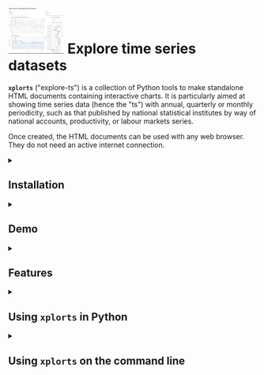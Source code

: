 
<!-- This document uses
[Github-flavored Markdown](https://guides.github.com/features/mastering-markdown/) -->

# ![Thumbnail screenshot of xplorts productivity explorer](docs/png/xplor_lprod_thumbnail.png) Explore time series datasets 

**`xplorts`** ("explore-ts") is a collection of Python tools to make standalone HTML documents containing interactive charts.  It is particularly aimed at showing time series data (hence the "ts") with annual, quarterly or monthly periodicity, such as that published by national statistical institutes by way of national accounts, productivity, or labour markets series. 

Once created, the HTML documents can be used with any web browser.  They do not need an
active internet connection.

<details>
   <summary>

## Installation
</summary>
   
```
pip install xplorts
```
</details>
<details>
<summary>
   
## Demo
</summary>

To see an interactive sample data explorer, try [Explore UK output per hour worked](docs/xplor_lprod%20oph%20annual%20by%20section.html).

> Source: Office for National Statistics licensed under the Open Government Licence v.3.0

### Steps to make explorer for ONS labour productivity data

1. Download [Output per hour worked, UK](https://www.ons.gov.uk/economy/economicoutputandproductivity/productivitymeasures/datasets/outputperhourworkeduk) from the ONS web site.

1. Open a `Terminal` window (Macintosh) or `Command prompt` window (Windows).

1. Extract productivity, gross value added and labour data using the utility script `ukons_lprod_to_csv.py`.  The extracted time series will go into a file `outputperhourworked.csv` in the folder next to the original `Excel` dataset.

   In the command shell or terminal window:
   ```
   python xplorts/utils/ukons_lprod_to_csv.py outputperhourworked.xlsx --quarterly --section
   ```
   Note: For older versions of Pandas you will have to open the Excel file, save it as `.xls`, and use that rather than the original `.xlsx` format.
1. Run the script `xplor_lprod` to create a stand-alone `HTML` labour productivity explorer in the file `outputperhourworked.html`.

   In the command shell or terminal window:
   ```
   python xplorts/xplor_lprod.py outputperhourworked.csv -d date -b industry -p lprod -g gva -l labour
   ```
1. Use the explorer in any web browser.
</details>


<details>
<summary>

## Features 
</summary>
   
The labour productivity explorer demonstrates these features:
- A grouped multi-line chart shows a set of related lines for one split level at a time, like time series for productivity, gross value added, and hours worked for a particular industry.<br> ![Thumbnail screenshot of lines chart](docs/png/xplor_lprod_lines_thumbnail_large.png)
- A time series components chart shows a set of stacked bars in combination with a totals line, for one split level at a time, like cumulative growth time series for gross value added, hours worked (sign reversed), and productivity for a particular industry.<br> ![Thumbnail screenshot of time series growth components chart](docs/png/xplor_lprod_tscomp_thumbnail_large.png)
- A snapshot growth components chart shows a set of stacked bars in combination with markers showing total growth, as a function of a categorical factor, like growth for gross value added and hours worked (sign reversed) by industry, along with growth in productivity, for a selectable time period.<br> ![Thumbnail screenshot of snapshot growth components chart](docs/png/xplor_lprod_snapcomp_thumbnail_large.png)
- Drop-down list and slider widgets provide interactive selection of a categorical split level or snapshot time period to show. Static screenshots are shown here, but check out the interactive sample data explorer at the link above.<br> ![Screenshot of widgets to select industry](docs/png/slideselect_industry.png) ![Screenshot of widgets to select date](docs/png/slideselect_date.png)
- Hover tool displays data values at the cursor location.
- Chart tools include box zoom, wheel zoom, pan, and save to file.
- Time periods can be represented on a chart axis as nested categories like (year, quarter).
- A categorical chart axis can represent time periods or levels of a split factor.
</details>

<details>
<summary>

## Using `xplorts` in Python
</summary>

### Import
Import the package into your code:
```
import xplorts
```

### Package documentation
To show the docstring for the package:
```
xplorts?
```

To show the docstring for a particular module, like `slideselect`:
```
xplorts.slideselect?
```

### Modules

Module | Description
--- | ---
base | Miscellaneous helper functions and classes.
ghostbokeh | Define an abstract base class to a build pseudo-subclass of a Bokeh class.
lines | Modify a Bokeh Figure by adding line charts to show several time series with a split factor.
scatter | Modify a Bokeh Figure by adding scatter charts to show one or more categorical series with a split factor.
slideselect | Defines a class combining select and slider widgets, with support for javascript linking to other objects.
snapcomp | Modify a Bokeh Figure by adding a snapshot growth components chart, with a categorical vertical axis showing levels of a split factor, horizontal stacked bars showing growth components, and markers showing overall growth for each stack of bars.
stacks | Modify a Bokeh Figure by adding a horizontal or vertical stacked bar chart showing several data series with a split factor.
tscomp | Modify a Bokeh Figure by adding a time series growth components chart, with a categorical vertical axis showing levels of a split factor, horizontal  stacked bars showing growth components, and a line showing overall growth.  
xplor_lprod | Modify a Bokeh Figure by adding charts to show labour productivity levels or growth components.
</details>

<details>
   <summary>

## Using `xplorts` on the command line
   </summary>
   
- Install (once, possibly within a particular virtual environment)
- Open a `Terminal` window (Macintosh) or `Command prompt` window (Windows)
- Activate virtual environment, if relevant

    On Windows:
    
    ```my_env```
    
    On Mac:
    
    ```conda activate my_env```
- Tell `python` to run an `xplorts` script

  ```
  python xplor_lprod.py ...
  ```

### Getting help about command line options

Pass the option `-h` to any `xplorts` script to get help.  For example:
```
python xplor_lprod.py -h
```

> <pre>
> usage: xplor_lprod.py [-h] [-b BY] [-d DATE] [-p LPROD] [-v GVA] [-l LABOUR]
>                       [-g ARGS] [-t SAVE] [-s]
>                       datafile
> 
> Create interactive visualiser for labour productivity levels with a split
> factor
> 
> positional arguments:
>   datafile              File (CSV) with data series and split factor
> 
> optional arguments:
>   -h, --help            Show this help message and exit
>   -b BY, --by BY        Factor variable for splits
>   -d DATE, --date DATE  Date variable
>   -p LPROD, --lprod LPROD
>                         Productivity variable
>   -v GVA, --gva GVA     Gross value added (GVA) variable
>   -l LABOUR, --labour LABOUR
>                         Labour variable (e.g. jobs or hours worked)
>   -g ARGS, --args ARGS  Keyword arguments.  YAML mapping of mappings.  The
>                         keys 'lines', 'growth_series' and 'growth_snapshot' 
>                         can provide keyword arguments to pass to
>                         `prod_ts_lines`, `prod_ts_growth` and 
>                         `prod_growth_snapshot`, respectively.
>   -t SAVE, --save SAVE  Interactive .html to save, if different from the
>                         datafile base
>   -s, --show            Show interactive .html
</pre>

### `xplorts` scripts

Script | Description
--- | ---
lines.py | Create a line chart showing several time series with a split factor.  Widgets select one split factor category at a time.
scatter.py | Create scatter chart showing one or more time series with a split factor.  Widgets select one split factor category at a time.
snapcomp.py | Create a snapshot growth components chart, with a categorical vertical axis showing levels of a split factor, horizontal stacked bars showing growth components, and a line showing overall growth.  A widget selects one time period at a time.
stacks.py | Create stacked bar chart showing several data series with a split factor.  Widgets select one split factor at a time (or one time period at a time if the split factor is plotted as a chart axis).
tscomp.py | Create a time series growth components chart, with time periods along the horizontal axis, vertical stacked bars showing growth components, and a line showing overall growth.  Widgets select one split factor category at a time.
xplor_lprod.py | Create a labour productivity dashboard, with three charts including: <ul><li>a lines chart showing levels of labour productivity, gross value added, and labour,</li> <li>a time series growth components chart showing cumulative growth in labour productivity, gross value added, and labour, and</li> <li>a snapshot growth components chart showing period-on-period growth in labour productivity, gross value added, and labour.</li>
utils/ukons_lprod_to_csv.py | Extract data from ONS labour productivity datasets such as [Output per hour worked, UK](https://www.ons.gov.uk/economy/economicoutputandproductivity/productivitymeasures/datasets/outputperhourworkeduk), in a format suitable for use with `xplorts` charts.
</details>
